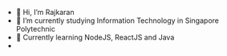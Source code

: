 - 👋 Hi, I’m Rajkaran
- 🌱 I’m currently studying Information Technology in Singapore Polytechnic
- 🏫 Currently learning NodeJS, ReactJS and Java
- 

<!---
rajkaran27/rajkaran27 is a ✨ special ✨ repository because its `README.md` (this file) appears on your GitHub profile.
You can click the Preview link to take a look at your changes.
--->
